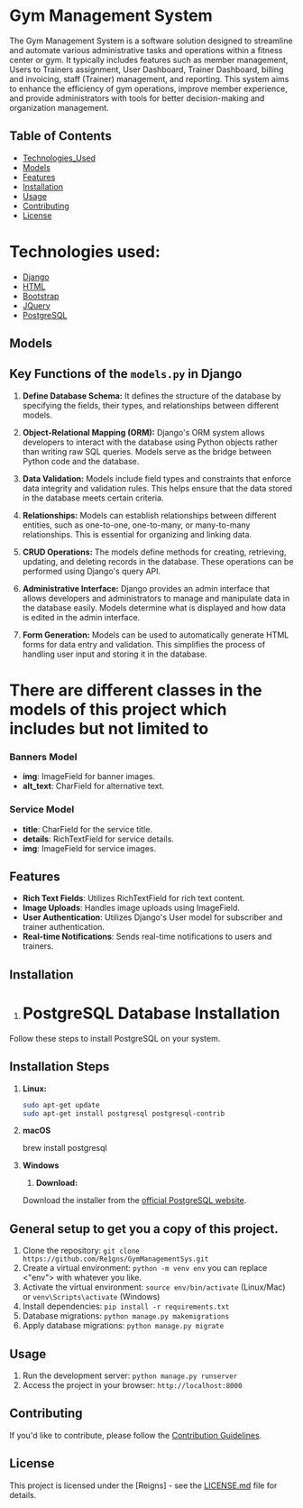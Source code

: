 # Gym Management System
The Gym Management System is a software solution designed to streamline and automate various administrative tasks and operations within a fitness center or gym. It typically includes features such as member management, Users to Trainers assignment, User Dashboard, Trainer Dashboard, billing and invoicing, staff (Trainer) management, and reporting. This system aims to enhance the efficiency of gym operations, improve member experience, and provide administrators with tools for better decision-making and organization management.

## Table of Contents

- [Technologies_Used](#technologies-used)
- [Models](#models)
- [Features](#features)
- [Installation](#installation)
- [Usage](#usage)
- [Contributing](#contributing)
- [License](#license)


# Technologies used:

- [Django](#django)
- [HTML](#HTML5)
- [Bootstrap](#Bootstrap5x)
- [JQuery](#jquery)
- [PostgreSQL](#Database)


## Models

## Key Functions of the `models.py` in Django

1. **Define Database Schema:** It defines the structure of the database by specifying the fields, their types, and relationships between different models.

2. **Object-Relational Mapping (ORM):** Django's ORM system allows developers to interact with the database using Python objects rather than writing raw SQL queries. Models serve as the bridge between Python code and the database.

3. **Data Validation:** Models include field types and constraints that enforce data integrity and validation rules. This helps ensure that the data stored in the database meets certain criteria.

4. **Relationships:** Models can establish relationships between different entities, such as one-to-one, one-to-many, or many-to-many relationships. This is essential for organizing and linking data.

5. **CRUD Operations:** The models define methods for creating, retrieving, updating, and deleting records in the database. These operations can be performed using Django's query API.

6. **Administrative Interface:** Django provides an admin interface that allows developers and administrators to manage and manipulate data in the database easily. Models determine what is displayed and how data is edited in the admin interface.

7. **Form Generation:** Models can be used to automatically generate HTML forms for data entry and validation. This simplifies the process of handling user input and storing it in the database.

# There are different classes in the models of this project which includes but not limited to
### Banners Model

- **img**: ImageField for banner images.
- **alt_text**: CharField for alternative text.

### Service Model

- **title**: CharField for the service title.
- **details**: RichTextField for service details.
- **img**: ImageField for service images.


## Features

- **Rich Text Fields**: Utilizes RichTextField for rich text content.
- **Image Uploads**: Handles image uploads using ImageField.
- **User Authentication**: Utilizes Django's User model for subscriber and trainer authentication.
- **Real-time Notifications**: Sends real-time notifications to users and trainers.

## Installation

1. # PostgreSQL Database Installation

Follow these steps to install PostgreSQL on your system.

## Installation Steps

1. **Linux:**

   ```bash
   sudo apt-get update
   sudo apt-get install postgresql postgresql-contrib

2. **macOS**

    brew install postgresql

3. **Windows**
    1. **Download:**

   Download the installer from the [official PostgreSQL website](https://www.postgresql.org/download/windows/).

## General setup to get you a copy of this project.

1. Clone the repository: `git clone https://github.com/Re1gns/GymManagementSys.git`
2. Create a virtual environment: `python -m venv env` you can replace <"env"> with whatever you like.
3. Activate the virtual environment: `source env/bin/activate` (Linux/Mac) or `venv\Scripts\activate` (Windows)
4. Install dependencies: `pip install -r requirements.txt`
5. Database migrations: `python manage.py makemigrations` 
6. Apply database migrations: `python manage.py migrate`

## Usage

1. Run the development server: `python manage.py runserver`
2. Access the project in your browser: `http://localhost:8000`


## Contributing

If you'd like to contribute, please follow the [Contribution Guidelines](CONTRIBUTING.md).

## License

This project is licensed under the [Reigns] - see the [LICENSE.md](LICENSE.md) file for details.
